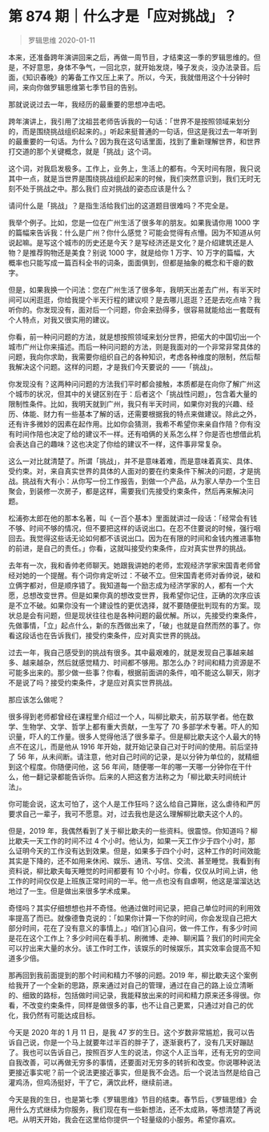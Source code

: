 # 第 874 期｜什么才是「应对挑战」？
> 罗辑思维
2020-01-11

本来，还准备跨年演讲回来之后，再做一周节目，才结束这一季的罗辑思维的。但是，不好意思，身体不争气，一回北京，就开始发烧，嗓子发炎，没办法录音。后面，《知识春晚》的筹备工作又压上来了。所以，今天，我就借用这个十分钟时间，来向你做罗辑思维第七季节目的告别。

那就说说过去一年，我经历的最重要的思想冲击吧。

跨年演讲上，我引用了沈祖芸老师告诉我的一句话：「世界不是按照领域来划分的，而是围绕挑战组织起来的。」听起来挺普通的一句话，但这是我过去一年听到的最重要的一句话。为什么？因为我在这句话里面，找到了重新理解世界，和世界打交道的那个关键概念，就是「挑战」这个词。

这个词，对我启发极多。工作上，业务上，生活上的都有。今天时间有限，我只说其中一点，就是当世界是围绕挑战组织起来的时候，我们突然意识到，我们无时无刻不处于挑战之中。那么我们 应对挑战的姿态应该是什么？

请问什么是「挑战」？是指生活给我们出的这道题目很难吗？不完全是。

我举个例子。比如，您是一位在广州生活了很多年的朋友。如果我请你用 1000 字的篇幅来告诉我：什么是广州？你什么感觉？可能会觉得有点懵。因为不知道从何说起嘛。是写这个城市的历史还是今天？是写经济还是文化？是介绍建筑还是人物？是推荐购物还是美食？别说 1000 字，就是给你 1 万字、10 万字的篇幅，大概率也只能写成一篇百科全书的词条，面面俱到，但都是抽象的概念和干瘪的数字。

但是，如果我换一个问法：您在广州生活了很多年，我明天出差去广州，有半天时间可以闲逛逛，你给我提个半天行程的建议呗？是去哪儿逛逛？还是去吃点啥？我听你的。你发现没有，面对后一个问题，你会来劲得多，很容易就能给出一套既有个人特点，对我又很实用的建议。

你看，前一种问问题的方法，就是想按照领域来划分世界，把偌大的中国切出一个城市广州让你来描述。而后一种问问题的方法，则是我面对的一个非常非常具体的问题，我向你求助，我需要你组织自己的各种知识，考虑各种维度的限制，然后帮我解决这个问题。这样的问题，才是我们今天要说的 ——「挑战」。

你发现没有？这两种问问题的方法我们平时都会接触，本质都是在向你了解广州这个城市的状况，但其中的关键区别在于：后者这个「挑战性问题」，包含着大量的限制性条件。比如，我明天就到广州，我只有半天时间，如果你对我的兴趣、经历、体能、财力有一些基本了解的话，还需要根据我的特点来做建议。除此之外，还有许多微妙的因素在起作用。比如你会猜测，我希不希望你来亲自作陪？你有没有时间作陪也决定了给的建议不一样。还有咱俩的关系怎么样？你是否也想借此机会表达自己的趣味？这也决定了你给的建议不一样，这件事非常复杂。

这么一对比就清楚了。所谓「挑战」，并不是意味着难，而是意味着真实、具体、受约束。对，来自真实世界的具体的人面对的要在约束条件下解决的问题，才是挑战。挑战有大有小：从你写一份工作报告，到做一个产品，从为家人举办一个生日聚会，到装修一次房子，都是这样，需要我们先接受约束条件，然后再来解决问题。

松浦弥太郎在他的那本名著，叫《一百个基本》里面就讲过一段话：「经常会有钱不够、时间不够的情况，但不要把这样的话说出口。在忍不住要说的时候，强行咽回去。我觉得这些话无论如何都不该说出口。因为在有限的时间和金钱内推进事物的前进，是自己的责任。」你看，这就叫接受约束条件，应对真实世界的挑战。

去年有一次，我和香帅老师聊天。她跟我讲她的老师，宏观经济学家宋国青老师曾经对她的一个提醒。有个词你肯定听过：不破不立。但宋国青老师对香帅说，破和立俩字都对，但是顺序错了。我知道每一个励志成为经济学家的人，都有一个大愿，总想改变世界。但是如果你真的想改变世界，我希望你记住，正确的次序应该是不立不破。如果你没有一个建设性的更优选择，就不要随便批判现有的方案。现状总是会有问题，但是现状往往也是各种问题的最优解。所以，先接受约束条件，先做事情，「立」起点什么，新的东西做出来了，「破」也就是自然而然的事了。你看这段话也在告诉我们，接受约束条件，应对真实世界的挑战。

过去一年，我自己感受到的挑战有很多。其中最艰难的，就是发现自己事越来越多、越来越杂，然后就感觉精力、时间都不够用。那怎么办？时间和精力资源是不可能多出来的。那少做一些事？你看，根据前面讲的条件，咱不能这么聊天，刚才不是说了吗？接受约束条件，才是应对真实世界挑战。

那应该怎么做呢？

很多得到老师都曾经在课程里介绍过一个人，叫柳比歇夫，前苏联学者。他在数学、生物学、文学、哲学上都有重大贡献，一生写了 70 多部学术专著。吓人的知识量，吓人的工作量。很多人觉得他活了很多辈子。但是柳比歇夫这个人最大的特点不在这儿，而是他从 1916 年开始，就开始记录自己对于时间的使用。前后坚持了 56 年，从未间断。请注意，他对自己时间的记录，是以分钟为单位的，就精细到这个程度。你随便问他，这 56 年间，随便哪一年的哪一天哪一分钟你在干什么，他一翻记录都能告诉你。后来的人把这套方法称之为「柳比歇夫时间统计法」。

你可能会说，这太可怕了，这个人是工作狂吗？这么给自己算账，这么虐待和严厉要求自己一辈子，我可不愿意。对，过去我也是这么理解柳比歇夫这个人的。

但是，2019 年，我偶然看到了关于柳比歇夫的一些资料。很震惊。你知道吗？柳比歇夫一天工作的时间不过 4 个小时。他认为，如果一天工作少于四个小时，那么证明今天的工作没有达到效果。但是，如果多于四个小时，这种工作的时间效能其实是下降的，还不如用来休闲、娱乐、通讯、写信、交流、甚至睡觉。我看到有资料说，柳比歇夫每天睡觉的时间都要有 10 个小时。你看，仅仅从时间上讲，他工作的时间仅仅是上班族正常时间的一半。他一点也没有自虐啊，他这是溜溜达达地过了一生。但是做出来很多学术成果。

奇怪吗？其实仔细想想也并不奇怪。他通过做时间记录，把自己单位时间的利用效率提高了而已。就像德鲁克说的：「如果你计算一下你的时间，你会发现自己把大部分时间，花在了没有意义的事情上。」咱们扪心自问，做一件工作，有多少时间是花在这个工作上？多少时间在看手机、刷微博、走神、聊闲篇？我们的时间完全可以拧出来大量的水分。该工作时工作，该娱乐的时候娱乐，其实效率会提高不知道多少倍。

那再回到我前面提到的那个时间和精力不够的问题。2019 年，柳比歇夫这个案例给我开了一个全新的思路，原来通过对自己的管理，通过在自己的路上设立清晰的、细致的路标，包括做时间记录，我能释放出来的时间和精力原来还多得很。你看，不改变约束条件，同样是做很多的事，也不让自己更累，只通过对自己的优化，我仍然有可能达成目标。

今天是 2020 年的 1 月 11 日，是我 47 岁的生日。这个岁数非常尴尬，我可以告诉自己说，你是一个马上就要年过半百的胖子了，逐渐衰朽了，没有几天好蹦跶了。我也可以告诉自己，按照百岁人生的说法，你这个人正当年，还有无穷的空间自我改善，可以再做无穷多的事情，还要面对无穷多的转折和改变。你说哪种说法更接近事实呢？前一个说法更接近事实，但是我不会选。后一个说法当然是给自己灌鸡汤，但鸡汤挺好，干了它，满饮此杯，继续前进。

今天是我的生日，也是第七季《罗辑思维》节目的结束。春节后，《罗辑思维》会用什么方式继续为你服务，我们现在有一些新想法，还不太成熟，等想清楚了再说吧。从明天开始，我会在这里给你提供一个轻量级的小服务。希望你喜欢。

